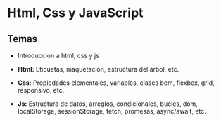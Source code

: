 # Html, Css y JavaScript

## Temas

- Introduccion a html, css y js

- **Html:** Etiquetas, maquetación, estructura del árbol, etc.

- **Css:** Propiedades elementales, variables, clases bem, flexbox, grid, responsivo, etc.

- **Js:** Estructura de datos, arreglos, condicionales, bucles, dom, localStorage, sessionStorage, fetch, promesas, async/await, etc.


